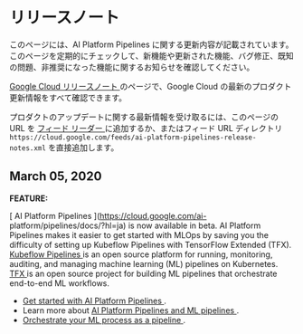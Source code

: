 #  リリースノート

このページには、AI Platform Pipelines
に関する更新内容が記載されています。このページを定期的にチェックして、新機能や更新された機能、バグ修正、既知の問題、非推奨になった機能に関するお知らせを確認してください。

[ Google Cloud リリースノート ](https://cloud.google.com/release-notes?hl=ja)
のページで、Google Cloud の最新のプロダクト更新情報をすべて確認できます。

プロダクトのアップデートに関する最新情報を受け取るには、このページの URL を [ フィード リーダー
](https://wikipedia.org/wiki/Comparison_of_feed_aggregators) に追加するか、またはフィード
URL ディレクトリ ` https://cloud.google.com/feeds/ai-platform-pipelines-release-
notes.xml ` を直接追加します。

##  March 05, 2020

**FEATURE:**

[ AI Platform Pipelines ](https://cloud.google.com/ai-
platform/pipelines/docs/?hl=ja) is now available in beta. AI Platform
Pipelines makes it easier to get started with MLOps by saving you the
difficulty of setting up Kubeflow Pipelines with TensorFlow Extended (TFX). [
Kubeflow Pipelines
](https://www.kubeflow.org/docs/pipelines/overview/pipelines-overview/) is an
open source platform for running, monitoring, auditing, and managing machine
learning (ML) pipelines on Kubernetes. [ TFX
](https://www.tensorflow.org/tfx?hl=ja) is an open source project for building
ML pipelines that orchestrate end-to-end ML workflows.

  * [ Get started with AI Platform Pipelines ](https://cloud.google.com/ai-platform/pipelines/docs/getting-started?hl=ja) . 
  * Learn more about [ AI Platform Pipelines and ML pipelines ](https://cloud.google.com/ai-platform/pipelines/docs/introduction?hl=ja) . 
  * [ Orchestrate your ML process as a pipeline ](https://cloud.google.com/ai-platform/pipelines/docs/create-pipeline?hl=ja) . 

